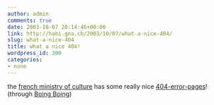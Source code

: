 ```yaml
---
author: admin
comments: true
date: 2003-10-07 20:14:46+00:00
link: http://habi.gna.ch/2003/10/07/what-a-nice-404/
slug: what-a-nice-404
title: what a nice 404!
wordpress_id: 300
categories:
- none
---
```


the [french ministry of culture](http://www.culture.gouv.fr/) has some really nice [404-error-pages](http://www.culture.gouv.fr/culture/actualites/politique/pagsi/)!
(through [Boing Boing](http://boingboing.net/))
